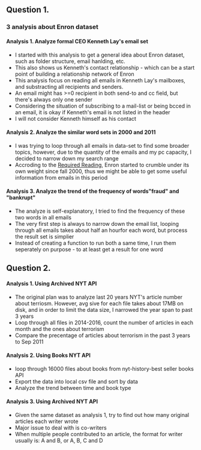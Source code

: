 ## Question 1.  
### 3 analysis about Enron dataset

#### Analysis 1. Analyze formal CEO Kenneth Lay's email set

* I started with this analysis to get a general idea about Enron dataset, such as folder structure, email hanlding, etc.
* This also shows us Kenneth's contact relationship - which can be a start point of building a relationship network of Enron
* This analysis focus on reading all emails in Kenneth Lay's mailboxes, and substracting all recipients and senders. 
* An email might has >=0 recipient in both send-to and cc field, but there's always only one sender
* Considering the situation of subscribing to a mail-list or being bcced in an email, it is okay if Kenneth's email is not listed in the header
* I will not consider Kenneth himself as his contact

#### Analysis 2. Analyze the similar word sets in 2000 and 2011

* I was trying to loop through all emails in data-set to find some broader topics, however, due to the quantity of the emails and my pc capacity, I decided to narrow down my search range
* Accroding to the [Required Reading](http://www.investopedia.com/updates/enron-scandal-summary/), Enron started to crumble under its own weight since fall 2000, thus we might be able to get some useful information from emails in this period


#### Analysis 3. Analyze the trend of the frequency of words"fraud" and "bankrupt"

* The analyze is self-explanatory, I tried to find the frequency of these two words in all emails
* The very first step is always to narrow down the email list, looping through all emails takes about half an hourfor each word, but process the result set is simplier
* Instead of creating a function to run both a same time, I run them seperately on purpose - to at least get a result for one word

## Question 2.

#### Analysis 1. Using Archived NYT API 

* The original plan was to analyze last 20 years NYT's article number about terriosm. However, avg sive for each file takes about 17MB on disk, and in order to limit the data size, I narrowed the year span to past 3 years
* Loop through all files in 2014-2016, count the number of articles in each month and the ones about terrorism
* Compare the precentage of articles about terrorism in the past 3 years to Sep 2011

#### Analysis 2. Using Books NYT API 

* loop through 16000 files about books from nyt-history-best seller books API
* Export the data into local csv file and sort by data
* Analyze the trend between time and book type

#### Analysis 3. Using Archived NYT API 

* Given the same dataset as analysis 1, try to find out how many original articles each writer wrote
* Major issue to deal with is co-writers
* When multiple people contributed to an article, the format for writer usually is: A and B, or A, B, C and D